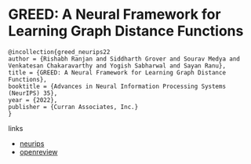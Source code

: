 # GREED: A Neural Framework for Learning Graph Distance Functions

```
@incollection{greed_neurips22
author = {Rishabh Ranjan and Siddharth Grover and Sourav Medya and Venkatesan Chakaravarthy and Yogish Sabharwal and Sayan Ranu},
title = {GREED: A Neural Framework for Learning Graph Distance Functions},
booktitle = {Advances in Neural Information Processing Systems (NeurIPS) 35},
year = {2022},
publisher = {Curran Associates, Inc.}
}
```

links
- [neurips](https://nips.cc/Conferences/2022/Schedule?showEvent=54507)
- [openreview](https://openreview.net/forum?id=3LBxVcnsEkV)
